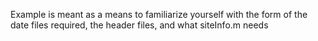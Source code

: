 Example is meant as a means to familiarize yourself with the form of the date files required, the header files, and what siteInfo.m needs
